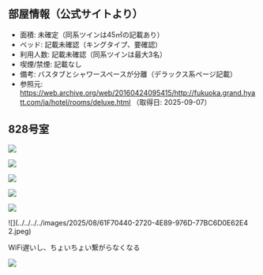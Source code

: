 
## 部屋情報（公式サイトより）
- 面積: 未確定（同系ツインは45㎡の記載あり）
- ベッド: 記載未確認（キングタイプ、要確認）
- 利用人数: 記載未確認（同系ツインは最大3名）
- 喫煙/禁煙: 記載なし
- 備考: バスタブとシャワースペースが分離（デラックス系ページ記載）
- 参照元: https://web.archive.org/web/20160424095415/http://fukuoka.grand.hyatt.com/ja/hotel/rooms/deluxe.html （取得日: 2025-09-07）

## 828号室


![](../../../../images/2025/08/F69B6502-C231-4C2D-830A-AD867AB58857.jpeg)

![](../../../../images/2025/08/E92AF44B-17EC-4226-BCE0-DE4B4538C3BD.jpeg)

![](../../../../images/2025/08/9191B546-E546-44EA-813F-014F6E93A0B5.jpeg)

![](../../../../images/2025/08/2646EA1B-EDEC-4EBB-BBAF-E59F24DC50D5.jpeg)

![](../../../../images/2025/08/673B5042-55A4-4993-90DC-0580FBD311E3.jpeg)

![](../../../../images/2025/08/61F70440-2720-4E89-976D-77BC6D0E62E4 2.jpeg)

WiFi遅いし、ちょいちょい繋がらなくなる


![](../../../../images/2025/08/FC408E0D-81FC-41F7-AFB8-C128466B99E4.png)
